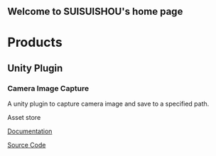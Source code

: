 ## Welcome to SUISUISHOU's home page

# Products

## Unity Plugin

### Camera Image Capture

A unity plugin to capture camera image and save to a specified path.

Asset store

[Documentation](https://github.com/blightue/CameraImageCapture/wiki)

[Source Code](https://github.com/blightue/CameraImageCapture)

